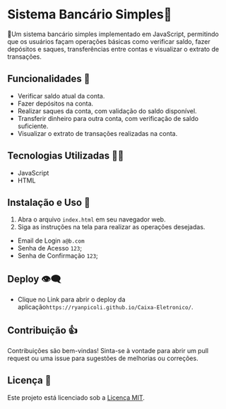# Sistema Bancário Simples💸

🏧Um sistema bancário simples implementado em JavaScript, permitindo que os usuários façam operações básicas como verificar saldo, fazer depósitos e saques, transferências entre contas e visualizar o extrato de transações.

## Funcionalidades 📝

- Verificar saldo atual da conta.
- Fazer depósitos na conta.
- Realizar saques da conta, com validação do saldo disponível.
- Transferir dinheiro para outra conta, com verificação de saldo suficiente.
- Visualizar o extrato de transações realizadas na conta.

## Tecnologias Utilizadas 👨‍💻

- JavaScript
- HTML

## Instalação e Uso 🔧

1. Abra o arquivo `index.html` em seu navegador web.
2. Siga as instruções na tela para realizar as operações desejadas.
  - Email de Login `a@b.com`
  - Senha de Acesso `123`;
  - Senha de Confirmação `123`;

## Deploy 👁‍🗨

- Clique no Link para abrir o deploy da aplicação`https://ryanpicoli.github.io/Caixa-Eletronico/`.

## Contribuição 👍

Contribuições são bem-vindas! Sinta-se à vontade para abrir um pull request ou uma issue para sugestões de melhorias ou correções.

## Licença 🧾

Este projeto está licenciado sob a [Licença MIT](https://opensource.org/licenses/MIT).

